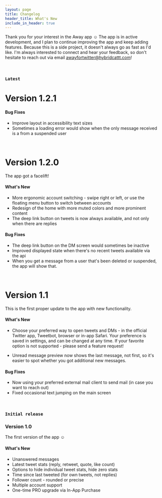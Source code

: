 ```yaml
---
layout: page
title: Changelog
header_title: What's New
include_in_header: true
---
```


Thank you for your interest in the Away app ☺️ The app is in active development, and I plan to continue improving the app and keep adding features. Because this is a side project, it doesn't always go as fast as I'd like. 
I'm always interested to connect and hear your feedback, so don't hesitate to reach out via email [awayfortwitter@hybridcattt.com](mailto:awayfortwitter@hybridcattt.com)!

<br> 

### `Latest`
# **Version 1.2.1**
#### Bug Fixes
- Improve layout in accessibility text sizes
- Sometimes a loading error would show when the only message received is a from a suspended user

<br>

# **Version 1.2.0**
The app got a facelift!

#### What's New
- More ergonomic account switching - swipe right or left, or use the floating menu button to switch between accounts
- Redesign of the home with more muted colors and more prominent content
- The deep link button on tweets is now always available, and not only when there are replies

#### Bug Fixes
- The deep link button on the DM screen would sometimes be inactive
- Improved displayed state when there's no recent tweets available via the api
- When you get a message from a user that's been deleted or suspended, the app will show that.

<br>

# **Version 1.1**
This is the first proper update to the app with new functionality.

#### What's New
- Choose your preferred way to open tweets and DMs - in the official Twitter app, Tweetbot, browser or in-app Safari. Your preference is saved in settings, and can be changed at any time. If your favorite option is not supported - please send a feature request!

- Unread message preview now shows the last message, not first, so it's easier to spot whether you got additional new messages.

#### Bug Fixes
- Now using your preferred external mail client to send mail (in case you want to reach out)
- Fixed occasional text jumping on the main screen

<br>

### `Initial release`

### **Version 1.0**
The first version of the app ☺️

#### What's New
- Unanswered messages 
- Latest tweet stats (reply, retweet, quote, like count)
- Options to hide individual tweet stats, hide zero stats
- Time since last tweeted (for own tweets, not replies)
- Follower count - rounded or precise
- Multiple account support
- One-time PRO upgrade via In-App Purchase
